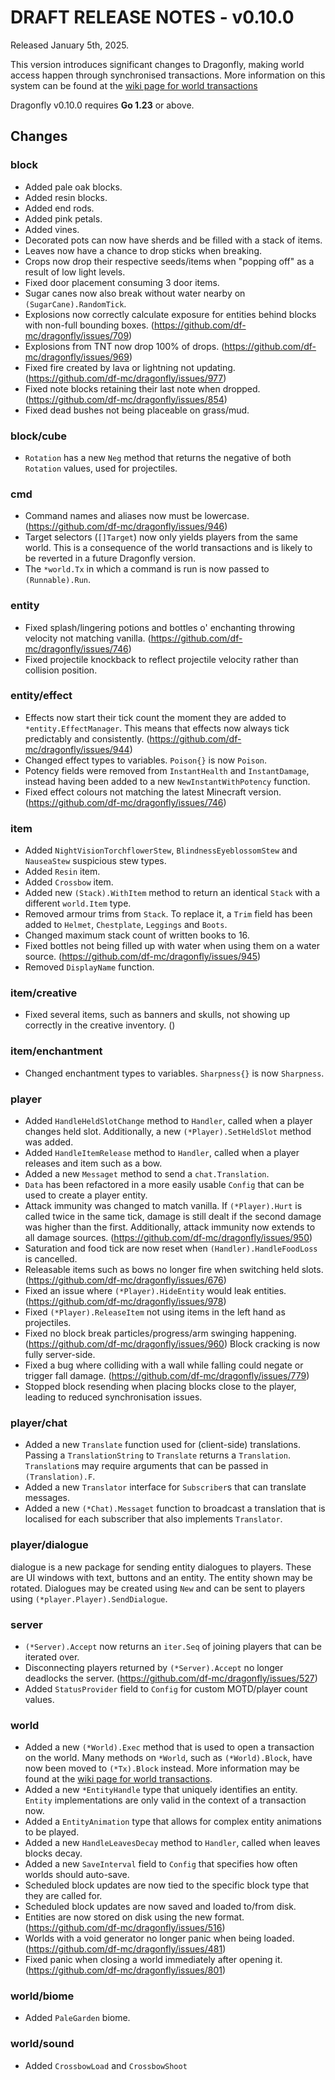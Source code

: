 # DRAFT RELEASE NOTES - v0.10.0

Released January 5th, 2025.

This version introduces significant changes to Dragonfly, making world access happen through
synchronised transactions. More information on this system can be found at the [wiki page for world transactions](https://github.com/df-mc/dragonfly/wiki/World-Transactions)

Dragonfly v0.10.0 requires **Go 1.23** or above.

## Changes

### **block**
- Added pale oak blocks.
- Added resin blocks.
- Added end rods.
- Added pink petals.
- Added vines.
- Decorated pots can now have sherds and be filled with a stack of items.
- Leaves now have a chance to drop sticks when breaking.
- Crops now drop their respective seeds/items when "popping off" as a result of low light levels.
- Fixed door placement consuming 3 door items.
- Sugar canes now also break without water nearby on `(SugarCane).RandomTick`.
- Explosions now correctly calculate exposure for entities behind blocks with non-full bounding boxes. (https://github.com/df-mc/dragonfly/issues/709)
- Explosions from TNT now drop 100% of drops. (https://github.com/df-mc/dragonfly/issues/969)
- Fixed fire created by lava or lightning not updating. (https://github.com/df-mc/dragonfly/issues/977)
- Fixed note blocks retaining their last note when dropped. (https://github.com/df-mc/dragonfly/issues/854)
- Fixed dead bushes not being placeable on grass/mud. 

### **block/cube**
- `Rotation` has a new `Neg` method that returns the negative of both `Rotation` values, used for projectiles.

### **cmd**
- Command names and aliases now must be lowercase. (https://github.com/df-mc/dragonfly/issues/946)
- Target selectors (`[]Target`) now only yields players from the same world. This is a consequence of the world
  transactions and is likely to be reverted in a future Dragonfly version.
- The `*world.Tx` in which a command is run is now passed to `(Runnable).Run`.

### **entity**
- Fixed splash/lingering potions and bottles o' enchanting throwing velocity not matching vanilla. (https://github.com/df-mc/dragonfly/issues/746)
- Fixed projectile knockback to reflect projectile velocity rather than collision position.

### **entity/effect**
- Effects now start their tick count the moment they are added to `*entity.EffectManager`. This means that effects now
  always tick predictably and consistently. (https://github.com/df-mc/dragonfly/issues/944)
- Changed effect types to variables. `Poison{}` is now `Poison`.
- Potency fields were removed from `InstantHealth` and `InstantDamage`, instead having been added to a new
  `NewInstantWithPotency` function.
- Fixed effect colours not matching the latest Minecraft version. (https://github.com/df-mc/dragonfly/issues/746)

### **item**
- Added `NightVisionTorchflowerStew`, `BlindnessEyeblossomStew` and `NauseaStew` suspicious stew types.
- Added `Resin` item.
- Added `Crossbow` item.
- Added new `(Stack).WithItem` method to return an identical `Stack` with a different `world.Item` type.
- Removed armour trims from `Stack`. To replace it, a `Trim` field has been added to `Helmet`, `Chestplate`, 
  `Leggings` and `Boots`.
- Changed maximum stack count of written books to 16.
- Fixed bottles not being filled up with water when using them on a water source. (https://github.com/df-mc/dragonfly/issues/945)
- Removed `DisplayName` function.

### **item/creative**
- Fixed several items, such as banners and skulls, not showing up correctly in the creative inventory. ()

### **item/enchantment**
- Changed enchantment types to variables. `Sharpness{}` is now `Sharpness`.

### **player**
- Added `HandleHeldSlotChange` method to `Handler`, called when a player changes held slot. Additionally, a new
  `(*Player).SetHeldSlot` method was added.
- Added `HandleItemRelease` method to `Handler`, called when a player releases and item such as a bow.
- Added a new `Messaget` method to send a `chat.Translation`.
- `Data` has been refactored in a more easily usable `Config` that can be used to create a player entity.
- Attack immunity was changed to match vanilla. If `(*Player).Hurt` is called twice in the same tick, damage is still
  dealt if the second damage was higher than the first. Additionally, attack immunity now extends to all damage sources. (https://github.com/df-mc/dragonfly/issues/950)
- Saturation and food tick are now reset when `(Handler).HandleFoodLoss` is cancelled.
- Releasable items such as bows no longer fire when switching held slots. (https://github.com/df-mc/dragonfly/issues/676)
- Fixed an issue where `(*Player).HideEntity` would leak entities. (https://github.com/df-mc/dragonfly/issues/978)
- Fixed `(*Player).ReleaseItem` not using items in the left hand as projectiles.
- Fixed no block break particles/progress/arm swinging happening. (https://github.com/df-mc/dragonfly/issues/960) Block
  cracking is now fully server-side.
- Fixed a bug where colliding with a wall while falling could negate or trigger fall damage. (https://github.com/df-mc/dragonfly/issues/779)
- Stopped block resending when placing blocks close to the player, leading to reduced synchronisation issues.

### **player/chat**
- Added a new `Translate` function used for (client-side) translations. Passing a `TranslationString` to `Translate`
  returns a `Translation`. `Translation`s may require arguments that can be passed in `(Translation).F`.
- Added a new `Translator` interface for `Subscriber`s that can translate messages.
- Added a new `(*Chat).Messaget` function to broadcast a translation that is localised for each subscriber that also
  implements `Translator`.

### **player/dialogue**
dialogue is a new package for sending entity dialogues to players. These are UI windows with text, buttons and an
entity. The entity shown may be rotated. Dialogues may be created using `New` and can be sent to players using
`(*player.Player).SendDialogue`.

### **server**
- `(*Server).Accept` now returns an `iter.Seq` of joining players that can be iterated over.
- Disconnecting players returned by `(*Server).Accept` no longer deadlocks the server. (https://github.com/df-mc/dragonfly/issues/527)
- Added `StatusProvider` field to `Config` for custom MOTD/player count values.

### **world**
- Added a new `(*World).Exec` method that is used to open a transaction on the world. Many methods on `*World`, such
  as `(*World).Block`, have now been moved to `(*Tx).Block` instead. More information may be found at the 
  [wiki page for world transactions](https://github.com/df-mc/dragonfly/wiki/World-Transactions).
- Added a new `*EntityHandle` type that uniquely identifies an entity. `Entity` implementations are only valid in the
  context of a transaction now.
- Added a `EntityAnimation` type that allows for complex entity animations to be played.
- Added a new `HandleLeavesDecay` method to `Handler`, called when leaves blocks decay.
- Added a new `SaveInterval` field to `Config` that specifies how often worlds should auto-save.
- Scheduled block updates are now tied to the specific block type that they are called for.
- Scheduled block updates are now saved and loaded to/from disk.
- Entities are now stored on disk using the new format. (https://github.com/df-mc/dragonfly/issues/516)
- Worlds with a void generator no longer panic when being loaded. (https://github.com/df-mc/dragonfly/issues/481)
- Fixed panic when closing a world immediately after opening it. (https://github.com/df-mc/dragonfly/issues/801)

### **world/biome**
- Added `PaleGarden` biome.

### **world/sound**
- Added `CrossbowLoad` and `CrossbowShoot`
